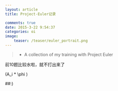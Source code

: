 ```yaml
---
layout: article
title: Project-Euler记录

comments: true
date: 2015-3-22 9:54:37
categories: oi
image:
    teaser: /teaser/euler_portrait.png
---
```

>* A collection of my training with Project Euler

前10题比较水啦，就不打出来了

\(A_i * \phi \)

##:)
